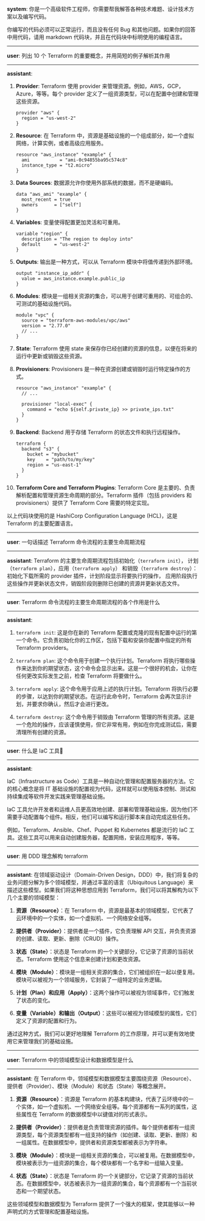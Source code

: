 **system**:
你是一个高级软件工程师，你需要帮我解答各种技术难题、设计技术方案以及编写代码。

你编写的代码必须可以正常运行，而且没有任何 Bug 和其他问题。如果你的回答中用代码，请用 markdown 代码块，并且在代码块中标明使用的编程语言。

--------------------

**user**:
列出 10 个 Terraform 的重要概念，并用简短的例子解析其作用

--------------------

**assistant**:
1. **Provider**: Terraform 使用 provider 来管理资源。例如，AWS，GCP，Azure，等等。每个 provider 定义了一组资源类型，可以在配置中创建和管理这些资源。

    ```hcl
    provider "aws" {
      region = "us-west-2"
    }
    ```

2. **Resource**: 在 Terraform 中，资源是基础设施的一个组成部分，如一个虚拟网络，计算实例，或者高级应用服务。

    ```hcl
    resource "aws_instance" "example" {
      ami           = "ami-0c94855ba95c574c8"
      instance_type = "t2.micro"
    }
    ```

3. **Data Sources**: 数据源允许你使用外部系统的数据，而不是硬编码。

    ```hcl
    data "aws_ami" "example" {
      most_recent = true
      owners      = ["self"]
    }
    ```

4. **Variables**: 变量使得配置更加灵活和可重用。

    ```hcl
    variable "region" {
      description = "The region to deploy into"
      default     = "us-west-2"
    }
    ```

5. **Outputs**: 输出是一种方式，可以从 Terraform 模块中将值传递到外部环境。

    ```hcl
    output "instance_ip_addr" {
      value = aws_instance.example.public_ip
    }
    ```

6. **Modules**: 模块是一组相关资源的集合，可以用于创建可重用的、可组合的、可测试的基础设施代码。

    ```hcl
    module "vpc" {
      source = "terraform-aws-modules/vpc/aws"
      version = "2.77.0"
      // ...
    }
    ```

7. **State**: Terraform 使用 state 来保存你已经创建的资源的信息，以便在将来的运行中更新或销毁这些资源。

8. **Provisioners**: Provisioners 是一种在资源创建或销毁时运行特定操作的方式。

    ```hcl
    resource "aws_instance" "example" {
      // ...

      provisioner "local-exec" {
        command = "echo ${self.private_ip} >> private_ips.txt"
      }
    }
    ```

9. **Backend**: Backend 用于存储 Terraform 的状态文件和执行远程操作。

    ```hcl
    terraform {
      backend "s3" {
        bucket = "mybucket"
        key    = "path/to/my/key"
        region = "us-east-1"
      }
    }
    ```

10. **Terraform Core and Terraform Plugins**: Terraform Core 是主要的、负责解析配置和管理资源生命周期的部分。Terraform 插件（包括 providers 和 provisioners）提供了 Terraform Core 需要的特定实现。

以上代码块使用的是 HashiCorp Configuration Language (HCL)，这是 Terraform 的主要配置语言。

--------------------

**user**:
一句话描述 Terraform 命令流程的主要生命周期流程

--------------------

**assistant**:
Terraform 的主要生命周期流程包括初始化（`terraform init`），
计划（`terraform plan`），应用（`terraform apply`）
和销毁（`terraform destroy`）：初始化下载所需的 provider 插件，计划阶段显示将要执行的操作，
应用阶段执行这些操作并更新状态文件，销毁阶段则删除已创建的资源并更新状态文件。

--------------------

**user**:
Terraform 命令流程的主要生命周期流程的各个作用是什么

--------------------

**assistant**:
1. `terraform init`: 这是你在新的 Terraform 配置或克隆的现有配置中运行的第一个命令。它负责初始化你的工作区，包括下载和安装你配置中指定的所有 Terraform providers。

2. `terraform plan`: 这个命令用于创建一个执行计划。Terraform 将执行哪些操作来达到你的期望状态，这个命令会显示出来。这是一个很好的机会，让你在任何更改实际发生之前，检查 Terraform 将要做什么。

3. `terraform apply`: 这个命令用于应用上述的执行计划。Terraform 将执行必要的步骤，以达到你的期望状态。在运行此命令时，Terraform 会再次显示计划，并要求你确认，然后才会进行更改。

4. `terraform destroy`: 这个命令用于销毁由 Terraform 管理的所有资源。这是一个危险的操作，应该谨慎使用，但它非常有用，例如在你完成测试后，需要清理所有创建的资源。

--------------------

**user**:
什么是 IaC 工具🔧 

--------------------

**assistant**:

IaC（Infrastructure as Code）工具是一种自动化管理和配置服务器的方法。它的核心概念是将 IT 基础设施的配置视为代码，这样就可以使用版本控制、测试和持续集成等软件开发实践来管理基础设施。

IaC 工具允许开发者和运维人员更高效地创建、部署和管理基础设施，因为他们不需要手动配置每个组件。相反，他们可以编写和运行脚本来自动完成这些任务。

例如，Terraform、Ansible、Chef、Puppet 和 Kubernetes 都是流行的 IaC 工具。这些工具可以用来自动创建服务器，配置网络，安装应用程序，等等。

--------------------

**user**:
用 DDD 理念解构 terraform

--------------------

**assistant**:
在领域驱动设计（Domain-Driven Design，DDD）中，我们将复杂的业务问题分解为多个领域模型，并通过丰富的语言（Ubiquitous Language）来描述这些模型。如果我们将这种思想应用到 Terraform，我们可以将其解构为以下几个主要的领域模型：

1. **资源（Resource）**：在 Terraform 中，资源是最基本的领域模型，它代表了云环境中的一个实体，如一个虚拟机、一个网络安全组等。

2. **提供者（Provider）**：提供者是一个插件，它负责理解 API 交互，并负责资源的创建、读取、更新、删除（CRUD）操作。

3. **状态（State）**：状态是 Terraform 的一个关键部分，它记录了资源的当前状态。Terraform 使用这个信息来创建计划和更改资源。

4. **模块（Module）**：模块是一组相关资源的集合，它们被组织在一起以便复用。模块可以被视为一个领域服务，它封装了一组特定的业务逻辑。

5. **计划（Plan）和应用（Apply）**：这两个操作可以被视为领域事件，它们触发了状态的变化。

6. **变量（Variable）和输出（Output）**：这些可以被视为领域模型的属性，它们定义了资源的配置和行为。

通过这种方式，我们可以更好地理解 Terraform 的工作原理，并可以更有效地使用它来管理我们的基础设施。

--------------------

**user**:
Terraform 中的领域模型设计和数据模型是什么

--------------------

**assistant**:
在 Terraform 中，领域模型和数据模型主要围绕资源（Resource）、提供者（Provider）、模块（Module）和状态（State）等概念展开。

1. **资源（Resource）**：资源是 Terraform 的基本构建块，代表了云环境中的一个实体，如一个虚拟机、一个网络安全组等。每个资源都有一系列的属性，这些属性在 Terraform 的数据模型中以键值对的形式表示。

2. **提供者（Provider）**：提供者是负责管理资源的插件。每个提供者都有一组资源类型，每个资源类型都有一组支持的操作（如创建、读取、更新、删除）和一组属性。在数据模型中，提供者和资源类型都被表示为字符串。

3. **模块（Module）**：模块是一组相关资源的集合，可以被复用。在数据模型中，模块被表示为一组资源的集合，每个模块都有一个名字和一组输入变量。

4. **状态（State）**：状态是 Terraform 的一个关键部分，它记录了资源的当前状态。在数据模型中，状态被表示为一组资源的集合，每个资源都有一个当前状态和一个期望状态。

这些领域模型和数据模型为 Terraform 提供了一个强大的框架，使其能够以一种声明式的方式管理和配置基础设施。